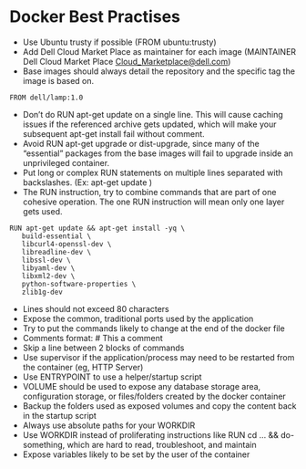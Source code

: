 # Docker Best Practises

- Use Ubuntu trusty if possible (FROM ubuntu:trusty)
- Add Dell Cloud Market Place as maintainer for each image (MAINTAINER Dell Cloud Market Place <Cloud_Marketplace@dell.com>)
- Base images should always detail the repository and the specific tag the image is based on.
```
FROM dell/lamp:1.0
```
- Don’t do RUN apt-get update on a single line. This will cause caching issues if the referenced archive gets updated, which will make your subsequent apt-get install fail without comment.
- Avoid RUN apt-get upgrade or dist-upgrade, since many of the “essential” packages from the base images will fail to upgrade inside an unprivileged container.
- Put long or complex RUN statements on multiple lines separated with backslashes. (Ex: apt-get update )
- The RUN instruction, try to combine commands that are part of one cohesive operation. The one RUN instruction will mean only one layer gets used.
```
RUN apt-get update && apt-get install -yq \
   build-essential \ 
   libcurl4-openssl-dev \
   libreadline-dev \
   libssl-dev \
   libyaml-dev \
   libxml2-dev \
   python-software-properties \
   zlib1g-dev
```

- Lines should not exceed 80 characters 
- Expose the common, traditional ports used by the application
- Try to put the commands likely to change at the end of the docker file
- Comments format: # This a comment
- Skip a line between 2 blocks of commands
- Use supervisor if the application/process may need to be restarted from the container (eg, HTTP Server)
- Use ENTRYPOINT to use a helper/startup script
- VOLUME should be used to expose any database storage area, configuration storage, or files/folders created by the docker container
- Backup the folders used as exposed volumes and copy the content back in the startup script
- Always use absolute paths for your WORKDIR
- Use WORKDIR instead of proliferating instructions like RUN cd … && do-something, which are hard to read, troubleshoot, and maintain
- Expose variables likely to be set by the user of the container
